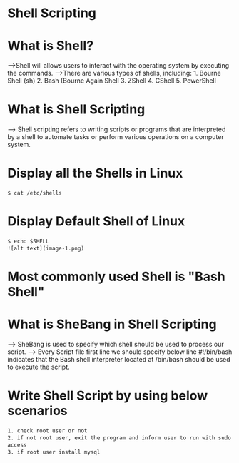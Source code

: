 # Shell Scripting
# What is Shell?
-->Shell will allows users to interact with the operating system by executing the commands.
-->There are various types of shells, including:
    1. Bourne Shell (sh)
    2. Bash (Bourne Again Shell
    3. ZShell
    4. CShell
    5. PowerShell

# What is Shell Scripting
--> Shell scripting refers to writing scripts or programs that are interpreted by a shell to automate tasks or perform various operations on a computer system.

# Display all the Shells in Linux
    $ cat /etc/shells

# Display Default Shell of Linux
    $ echo $SHELL
    ![alt text](image-1.png)

# Most commonly used Shell is "Bash Shell"

# What is SheBang in Shell Scripting
--> SheBang is used to specify which shell should be used to process our script.
--> Every Script file first line we should specify below line
        #!/bin/bash 
    indicates that the Bash shell interpreter located at /bin/bash should be used to execute the script.

# Write Shell Script by using below scenarios
    1. check root user or not
    2. if not root user, exit the program and inform user to run with sudo access
    3. if root user install mysql



